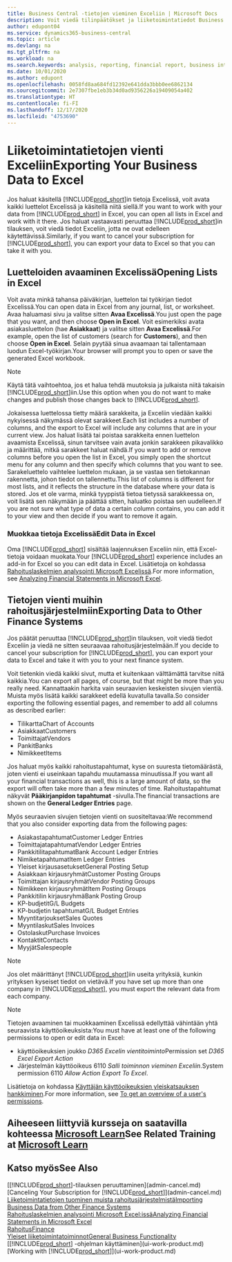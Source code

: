 ```yaml
---
title: Business Central -tietojen vieminen Exceliin | Microsoft Docs
description: Voit viedä tilinpäätökset ja liiketoimintatiedot Business Central -sovelluksesta Exceliin tai avata tiedot Excelissä.
author: edupont04
ms.service: dynamics365-business-central
ms.topic: article
ms.devlang: na
ms.tgt_pltfrm: na
ms.workload: na
ms.search.keywords: analysis, reporting, financial report, business intelligence, BI, Excel
ms.date: 10/01/2020
ms.author: edupont
ms.openlocfilehash: 0058fd8aa684fd12392e641dda3bbb0ee6862134
ms.sourcegitcommit: 2e7307fbe1eb3b34d0ad9356226a19409054a402
ms.translationtype: HT
ms.contentlocale: fi-FI
ms.lasthandoff: 12/17/2020
ms.locfileid: "4753690"
---
```

# <a name="exporting-your-business-data-to-excel"></a><span data-ttu-id="ff216-103">Liiketoimintatietojen vienti Exceliin</span><span class="sxs-lookup"><span data-stu-id="ff216-103">Exporting Your Business Data to Excel</span></span>
<span data-ttu-id="ff216-104">Jos haluat käsitellä [!INCLUDE[prod_short](includes/prod_short.md)]in tietoja Excelissä, voit avata kaikki luettelot Excelissä ja käsitellä niitä siellä.</span><span class="sxs-lookup"><span data-stu-id="ff216-104">If you want to work with your data from [!INCLUDE[prod_short](includes/prod_short.md)] in Excel, you can open all lists in Excel and work with it there.</span></span> <span data-ttu-id="ff216-105">Jos haluat vastaavasti peruuttaa [!INCLUDE[prod_short](includes/prod_short.md)]in tilauksen, voit viedä tiedot Exceliin, jotta ne ovat edelleen käytettävissä.</span><span class="sxs-lookup"><span data-stu-id="ff216-105">Similarly, if you want to cancel your subscription for [!INCLUDE[prod_short](includes/prod_short.md)], you can export your data to Excel so that you can take it with you.</span></span>

## <a name="opening-lists-in-excel"></a><span data-ttu-id="ff216-106">Luetteloiden avaaminen Excelissä</span><span class="sxs-lookup"><span data-stu-id="ff216-106">Opening Lists in Excel</span></span>
<span data-ttu-id="ff216-107">Voit avata minkä tahansa päiväkirjan, luettelon tai työkirjan tiedot Excelissä.</span><span class="sxs-lookup"><span data-stu-id="ff216-107">You can open data in Excel from any journal, list, or worksheet.</span></span> <span data-ttu-id="ff216-108">Avaa haluamasi sivu ja valitse sitten **Avaa Excelissä**.</span><span class="sxs-lookup"><span data-stu-id="ff216-108">You just open the page that you want, and then choose **Open in Excel**.</span></span> <span data-ttu-id="ff216-109">Voit esimerkiksi avata asiakasluettelon (hae **Asiakkaat**) ja valitse sitten **Avaa Excelissä**.</span><span class="sxs-lookup"><span data-stu-id="ff216-109">For example, open the list of customers (search for **Customers**), and then choose **Open in Excel**.</span></span> <span data-ttu-id="ff216-110">Selain pyytää sinua avaamaan tai tallentamaan luodun Excel-työkirjan.</span><span class="sxs-lookup"><span data-stu-id="ff216-110">Your browser will prompt you to open or save the generated Excel workbook.</span></span>  

> [!NOTE]
> <span data-ttu-id="ff216-111">Käytä tätä vaihtoehtoa, jos et halua tehdä muutoksia ja julkaista niitä takaisin [!INCLUDE[prod_short](includes/prod_short.md)]iin.</span><span class="sxs-lookup"><span data-stu-id="ff216-111">Use this option when you do not want to make changes and publish those changes back to [!INCLUDE[prod_short](includes/prod_short.md)].</span></span>  

<span data-ttu-id="ff216-112">Jokaisessa luettelossa tietty määrä sarakkeita, ja Exceliin viedään kaikki nykyisessä näkymässä olevat sarakkeet.</span><span class="sxs-lookup"><span data-stu-id="ff216-112">Each list includes a number of columns, and the export to Excel will include any columns that are in your current view.</span></span> <span data-ttu-id="ff216-113">Jos haluat lisätä tai poistaa sarakkeita ennen luettelon avaamista Excelissä, sinun tarvitsee vain avata jonkin sarakkeen pikavalikko ja määrittää, mitkä sarakkeet haluat nähdä.</span><span class="sxs-lookup"><span data-stu-id="ff216-113">If you want to add or remove columns before you open the list in Excel, you simply open the shortcut menu for any column and then specify which columns that you want to see.</span></span> <span data-ttu-id="ff216-114">Sarakeluettelo vaihtelee luettelon mukaan, ja se vastaa sen tietokannan rakennetta, johon tiedot on tallennettu.</span><span class="sxs-lookup"><span data-stu-id="ff216-114">This list of columns is different for most lists, and it reflects the structure in the database where your data is stored.</span></span> <span data-ttu-id="ff216-115">Jos et ole varma, minkä tyyppistä tietoa tietyssä sarakkeessa on, voit lisätä sen näkymään ja päättää sitten, haluatko poistaa sen uudelleen.</span><span class="sxs-lookup"><span data-stu-id="ff216-115">If you are not sure what type of data a certain column contains, you can add it to your view and then decide if you want to remove it again.</span></span>  

### <a name="edit-data-in-excel"></a><span data-ttu-id="ff216-116">Muokkaa tietoja Excelissä</span><span class="sxs-lookup"><span data-stu-id="ff216-116">Edit Data in Excel</span></span>
<span data-ttu-id="ff216-117">Oma [!INCLUDE[prod_short](includes/prod_short.md)] sisältää laajennuksen Exceliin niin, että Excel-tietoja voidaan muokata.</span><span class="sxs-lookup"><span data-stu-id="ff216-117">Your [!INCLUDE[prod_short](includes/prod_short.md)] experience includes an add-in for Excel so you can edit data in Excel.</span></span> <span data-ttu-id="ff216-118">Lisätietoja on kohdassa [Rahoituslaskelmien analysointi Microsoft Excelissä](finance-analyze-excel.md).</span><span class="sxs-lookup"><span data-stu-id="ff216-118">For more information, see [Analyzing Financial Statements in Microsoft Excel](finance-analyze-excel.md).</span></span>  

## <a name="exporting-data-to-other-finance-systems"></a><span data-ttu-id="ff216-119">Tietojen vienti muihin rahoitusjärjestelmiin</span><span class="sxs-lookup"><span data-stu-id="ff216-119">Exporting Data to Other Finance Systems</span></span>
<span data-ttu-id="ff216-120">Jos päätät peruuttaa [!INCLUDE[prod_short](includes/prod_short.md)]in tilauksen, voit viedä tiedot Exceliin ja viedä ne sitten seuraavaa rahoitusjärjestelmään.</span><span class="sxs-lookup"><span data-stu-id="ff216-120">If you decide to cancel your subscription for [!INCLUDE[prod_short](includes/prod_short.md)], you can export your data to Excel and take it with you to your next finance system.</span></span>  

<span data-ttu-id="ff216-121">Voit tietenkin viedä kaikki sivut, mutta et kuitenkaan välttämättä tarvitse niitä kaikkia.</span><span class="sxs-lookup"><span data-stu-id="ff216-121">You can export all pages, of course, but that might be more than you really need.</span></span> <span data-ttu-id="ff216-122">Kannattaakin harkita vain seuraavien keskeisten sivujen vientiä. Muista myös lisätä kaikki sarakkeet edellä kuvatulla tavalla.</span><span class="sxs-lookup"><span data-stu-id="ff216-122">So consider exporting the following essential pages, and remember to add all columns as described earlier:</span></span>  

* <span data-ttu-id="ff216-123">Tilikartta</span><span class="sxs-lookup"><span data-stu-id="ff216-123">Chart of Accounts</span></span>  
* <span data-ttu-id="ff216-124">Asiakkaat</span><span class="sxs-lookup"><span data-stu-id="ff216-124">Customers</span></span>  
* <span data-ttu-id="ff216-125">Toimittajat</span><span class="sxs-lookup"><span data-stu-id="ff216-125">Vendors</span></span>  
* <span data-ttu-id="ff216-126">Pankit</span><span class="sxs-lookup"><span data-stu-id="ff216-126">Banks</span></span>  
* <span data-ttu-id="ff216-127">Nimikkeet</span><span class="sxs-lookup"><span data-stu-id="ff216-127">Items</span></span>  

<span data-ttu-id="ff216-128">Jos haluat myös kaikki rahoitustapahtumat, kyse on suuresta tietomäärästä, joten vienti ei useinkaan tapahdu muutamassa minuutissa.</span><span class="sxs-lookup"><span data-stu-id="ff216-128">If you want all your financial transactions as well, this is a large amount of data, so the export will often take more than a few minutes of time.</span></span> <span data-ttu-id="ff216-129">Rahoitustapahtumat näkyvät **Pääkirjanpidon tapahtumat** -sivulla.</span><span class="sxs-lookup"><span data-stu-id="ff216-129">The financial transactions are shown on the **General Ledger Entries** page.</span></span>  

<span data-ttu-id="ff216-130">Myös seuraavien sivujen tietojen vienti on suositeltavaa:</span><span class="sxs-lookup"><span data-stu-id="ff216-130">We recommend that you also consider exporting data from the following pages:</span></span>  

* <span data-ttu-id="ff216-131">Asiakastapahtumat</span><span class="sxs-lookup"><span data-stu-id="ff216-131">Customer Ledger Entries</span></span>  
* <span data-ttu-id="ff216-132">Toimittajatapahtumat</span><span class="sxs-lookup"><span data-stu-id="ff216-132">Vendor Ledger Entries</span></span>  
* <span data-ttu-id="ff216-133">Pankkitilitapahtumat</span><span class="sxs-lookup"><span data-stu-id="ff216-133">Bank Account Ledger Entries</span></span>  
* <span data-ttu-id="ff216-134">Nimiketapahtumat</span><span class="sxs-lookup"><span data-stu-id="ff216-134">Item Ledger Entries</span></span>  
* <span data-ttu-id="ff216-135">Yleiset kirjausasetukset</span><span class="sxs-lookup"><span data-stu-id="ff216-135">General Posting Setup</span></span>  
* <span data-ttu-id="ff216-136">Asiakkaan kirjausryhmät</span><span class="sxs-lookup"><span data-stu-id="ff216-136">Customer Posting Groups</span></span>  
* <span data-ttu-id="ff216-137">Toimittajan kirjausryhmät</span><span class="sxs-lookup"><span data-stu-id="ff216-137">Vendor Posting Groups</span></span>  
* <span data-ttu-id="ff216-138">Nimikkeen kirjausryhmät</span><span class="sxs-lookup"><span data-stu-id="ff216-138">Item Posting Groups</span></span>  
* <span data-ttu-id="ff216-139">Pankkitilin kirjausryhmä</span><span class="sxs-lookup"><span data-stu-id="ff216-139">Bank Posting Group</span></span>  
* <span data-ttu-id="ff216-140">KP-budjetit</span><span class="sxs-lookup"><span data-stu-id="ff216-140">G/L Budgets</span></span>  
* <span data-ttu-id="ff216-141">KP-budjetin tapahtumat</span><span class="sxs-lookup"><span data-stu-id="ff216-141">G/L Budget Entries</span></span>  
* <span data-ttu-id="ff216-142">Myyntitarjoukset</span><span class="sxs-lookup"><span data-stu-id="ff216-142">Sales Quotes</span></span>  
* <span data-ttu-id="ff216-143">Myyntilaskut</span><span class="sxs-lookup"><span data-stu-id="ff216-143">Sales Invoices</span></span>  
* <span data-ttu-id="ff216-144">Ostolaskut</span><span class="sxs-lookup"><span data-stu-id="ff216-144">Purchase Invoices</span></span>  
* <span data-ttu-id="ff216-145">Kontaktit</span><span class="sxs-lookup"><span data-stu-id="ff216-145">Contacts</span></span>  
* <span data-ttu-id="ff216-146">Myyjät</span><span class="sxs-lookup"><span data-stu-id="ff216-146">Salespeople</span></span>  

> [!NOTE]  
> <span data-ttu-id="ff216-147">Jos olet määrittänyt [!INCLUDE[prod_short](includes/prod_short.md)]iin useita yrityksiä, kunkin yrityksen kyseiset tiedot on vietävä.</span><span class="sxs-lookup"><span data-stu-id="ff216-147">If you have set up more than one company in [!INCLUDE[prod_short](includes/prod_short.md)], you must export the relevant data from each company.</span></span>

> [!NOTE]
> <span data-ttu-id="ff216-148">Tietojen avaaminen tai muokkaaminen Excelissä edellyttää vähintään yhtä seuraavista käyttöoikeuksista:</span><span class="sxs-lookup"><span data-stu-id="ff216-148">You must have at least one of the following permissions to open or edit data in Excel:</span></span>
>    - <span data-ttu-id="ff216-149">käyttöoikeuksien joukko *D365 Excelin vientitoiminto*</span><span class="sxs-lookup"><span data-stu-id="ff216-149">Permission set *D365 Excel Export Action*</span></span>  
>    - <span data-ttu-id="ff216-150">Järjestelmän käyttöoikeus 6110 *Salli toiminnon vieminen Exceliin*.</span><span class="sxs-lookup"><span data-stu-id="ff216-150">System permission 6110 *Allow Action Export To Excel*.</span></span>  

<span data-ttu-id="ff216-151">Lisätietoja on kohdassa [Käyttäjän käyttöoikeuksien yleiskatsauksen hankkiminen](ui-define-granular-permissions.md#to-get-an-overview-of-a-users-permissions).</span><span class="sxs-lookup"><span data-stu-id="ff216-151">For more information, see [To get an overview of a user's permissions](ui-define-granular-permissions.md#to-get-an-overview-of-a-users-permissions).</span></span>

## <a name="see-related-training-at-microsoft-learn"></a><span data-ttu-id="ff216-152">Aiheeseen liittyviä kursseja on saatavilla kohteessa [Microsoft Learn](/learn/modules/configure-powerbi-excel-dynamics-365-business-central/index)</span><span class="sxs-lookup"><span data-stu-id="ff216-152">See Related Training at [Microsoft Learn](/learn/modules/configure-powerbi-excel-dynamics-365-business-central/index)</span></span>

## <a name="see-also"></a><span data-ttu-id="ff216-153">Katso myös</span><span class="sxs-lookup"><span data-stu-id="ff216-153">See Also</span></span>
<span data-ttu-id="ff216-154">[[!INCLUDE[prod_short](includes/prod_short.md)]-tilauksen peruuttaminen](admin-cancel.md)</span><span class="sxs-lookup"><span data-stu-id="ff216-154">[Canceling Your Subscription for [!INCLUDE[prod_short](includes/prod_short.md)]](admin-cancel.md)</span></span>  
[<span data-ttu-id="ff216-155">Liiketoimintatietojen tuominen muista rahoitusjärjestelmistä</span><span class="sxs-lookup"><span data-stu-id="ff216-155">Importing Business Data from Other Finance Systems</span></span>](across-import-data-configuration-packages.md)  
[<span data-ttu-id="ff216-156">Rahoituslaskelmien analysointi Microsoft Excel:issä</span><span class="sxs-lookup"><span data-stu-id="ff216-156">Analyzing Financial Statements in Microsoft Excel</span></span>](finance-analyze-excel.md)  
[<span data-ttu-id="ff216-157">Rahoitus</span><span class="sxs-lookup"><span data-stu-id="ff216-157">Finance</span></span>](finance.md)  
[<span data-ttu-id="ff216-158">Yleiset liiketoimintatoiminnot</span><span class="sxs-lookup"><span data-stu-id="ff216-158">General Business Functionality</span></span>](ui-across-business-areas.md)  
<span data-ttu-id="ff216-159">[[!INCLUDE[prod_short](includes/prod_short.md)] -ohjelman käyttäminen](ui-work-product.md)</span><span class="sxs-lookup"><span data-stu-id="ff216-159">[Working with [!INCLUDE[prod_short](includes/prod_short.md)]](ui-work-product.md)</span></span>  
